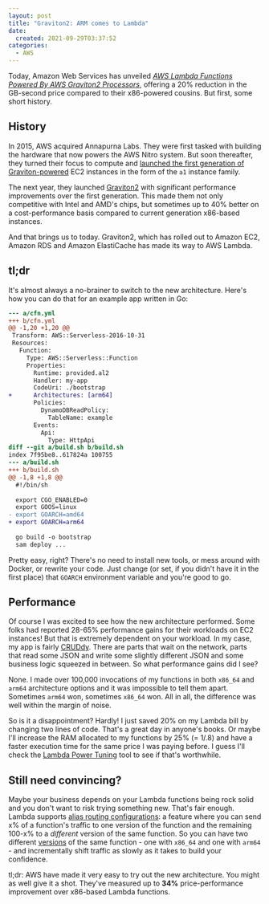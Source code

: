 ```yaml
---
layout: post
title: "Graviton2: ARM comes to Lambda" 
date:
  created: 2021-09-29T03:37:52
categories:
  - AWS
---
```


<!-- more -->

Today, Amazon Web Services has unveiled [_AWS Lambda Functions Powered By AWS Graviton2 Processors_][release-link], 
offering a 20% reduction in the GB-second price compared to their x86-powered
cousins. But first, some short history.

## History

In 2015, AWS acquired Annapurna Labs. They were first tasked with building
the hardware that now powers the AWS Nitro system. But soon thereafter,
they turned their focus to compute and [launched the first generation of
Graviton-powered][graviton1] EC2 instances in the form of the `a1` instance family.

The next year, they launched [Graviton2][graviton2] with significant performance 
improvements over the first generation. This made them not only competitive with 
Intel and AMD's chips, but sometimes up to 40% better on a cost-performance basis
compared to current generation x86-based instances.

And that brings us to today. Graviton2, which has rolled out to Amazon EC2, Amazon RDS and
Amazon ElastiCache has made its way to AWS Lambda.

## tl;dr

It's almost always a no-brainer to switch to the new architecture. Here's how
you can do that for an example app written in Go:

```diff
--- a/cfn.yml
+++ b/cfn.yml
@@ -1,20 +1,20 @@
 Transform: AWS::Serverless-2016-10-31
 Resources:
   Function:
     Type: AWS::Serverless::Function
     Properties:
       Runtime: provided.al2
       Handler: my-app
       CodeUri: ./bootstrap
+      Architectures: [arm64]
       Policies:
         DynamoDBReadPolicy:
           TableName: example
       Events:
         Api:
           Type: HttpApi
diff --git a/build.sh b/build.sh
index 7f95be8..617824a 100755
--- a/build.sh
+++ b/build.sh
@@ -1,8 +1,8 @@
  #!/bin/sh
  
  export CGO_ENABLED=0
  export GOOS=linux
- export GOARCH=amd64
+ export GOARCH=arm64
 
  go build -o bootstrap
  sam deploy ...
```

Pretty easy, right? There's no need to install new tools, or mess around with
Docker, or rewrite your code. Just change (or set, if you didn't have it in the
first place) that `GOARCH` environment variable and you're good to go.

## Performance

Of course I was excited to see how the new architecture performed. Some folks had 
reported 28-65% performance gains for their workloads on EC2 instances! But that is extremely dependent on your workload.
In my case, my app is fairly [CRUDdy][crud]. There are parts that wait on the 
network, parts that read some JSON and write some slightly different JSON and
some business logic squeezed in between. So what performance gains did I see?

None. I made over 100,000 invocations of my functions in both `x86_64` and `arm64`
architecture options and it was impossible to tell them apart. Sometimes `arm64`
won, sometimes `x86_64` won. All in all, the difference was well within the margin
of noise.

So is it a disappointment? Hardly! I just saved 20% on my Lambda bill by changing
two lines of code. That's a great day in anyone's books. Or maybe I'll increase
the RAM allocated to my functions by 25% (= 1/.8) and have a faster execution 
time for the same price I was paying before. I guess I'll check the 
[Lambda Power Tuning][tuning] tool to see if that's worthwhile.

## Still need convincing?

Maybe your business depends on your Lambda functions being rock solid and you don't
want to risk trying something new. That's fair enough. Lambda supports 
[alias routing configurations][alias-routing]: a feature where you can send x%
of a function's traffic to one version of the function and the remaining 100-x%
to a _different_ version of the same function. So you can have two different
[versions][versioning] of the same function - one with `x86_64` and one with 
`arm64` - and incrementally shift traffic as slowly as it takes to build your
confidence. 

tl;dr: AWS have made it very easy to try out the new architecture. You might
as well give it a shot. They've measured up to **34%** price-performance
improvement over x86-based Lambda functions. 

[release-link]: https://aws.amazon.com/blogs/aws/aws-lambda-functions-powered-by-aws-graviton2-processor-run-your-functions-on-arm-and-get-up-to-34-better-price-performance/
[graviton1]: https://aws.amazon.com/blogs/aws/new-ec2-instances-a1-powered-by-arm-based-aws-graviton-processors/
[graviton2]: https://aws.amazon.com/blogs/aws/new-m6g-ec2-instances-powered-by-arm-based-aws-graviton2/
[crud]: https://en.wikipedia.org/wiki/Create,_read,_update_and_delete
[tuning]: https://docs.aws.amazon.com/lambda/latest/operatorguide/profile-functions.html
[alias-routing]: https://docs.aws.amazon.com/lambda/latest/dg/configuration-aliases.html#configuring-alias-routing
[versioning]: https://docs.aws.amazon.com/lambda/latest/dg/configuration-versions.html

